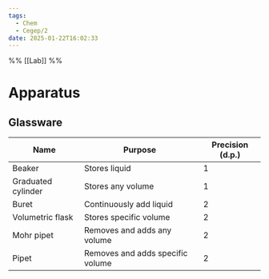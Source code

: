 ```yaml
---
tags:
  - Chem
  - Cegep/2
date: 2025-01-22T16:02:33
---
```


%% [[Lab]] %%

# Apparatus

## Glassware

| Name               | Purpose                          | Precision (d.p.) |
| ------------------ | -------------------------------- | ---------------- |
| Beaker             | Stores liquid                    | 1                |
| Graduated cylinder | Stores any volume                | 1                |
| Buret              | Continuously add liquid          | 2                |
| Volumetric flask   | Stores specific volume           | 2                |
| Mohr pipet         | Removes and adds any volume      | 2                |
| Pipet              | Removes and adds specific volume | 2                |
